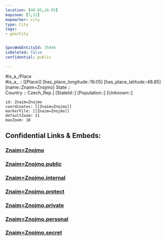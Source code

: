 ```yaml
---
location: [48.85,16.05] 
mapzoom: [7,12] 
mapmarker: city 
type: City
tags:
- geo/City


SpocWebEntityId: 35844
isDeleted: false
confidential: public

---
```

#is_a_/Place  
#is_a_ :: [[Place]] 
[has_place_longitude::16.05] 
[has_place_latitude::48.85] 
[name::Znaim=Znojmo] 
State ::  
Country :: Czech_Rep.] 
[StateId::] 
[Population::] 
[Unknown::] 


```leaflet
id: Znaim=Znojmo
coordinates: [[Znaim=Znojmo]] 
markerFile: [[Znaim=Znojmo]] 
defaultZoom: 11 
maxZoom: 18
```


## Confidential Links & Embeds: 

### [Znaim=Znojmo](/_Standards/Earth/Continent/Europe/Europe~Central/Czech_Republic/regions~Czech_Republic/Jihomoravský/City/Znaim=Znojmo.md) 

### [Znaim=Znojmo.public](/_public/Earth/Continent/Europe/Europe~Central/Czech_Republic/regions~Czech_Republic/Jihomoravský/City/Znaim=Znojmo.public.md) 

### [Znaim=Znojmo.internal](/_internal/Earth/Continent/Europe/Europe~Central/Czech_Republic/regions~Czech_Republic/Jihomoravský/City/Znaim=Znojmo.internal.md) 

### [Znaim=Znojmo.protect](/_protect/Earth/Continent/Europe/Europe~Central/Czech_Republic/regions~Czech_Republic/Jihomoravský/City/Znaim=Znojmo.protect.md) 

### [Znaim=Znojmo.private](/_private/Earth/Continent/Europe/Europe~Central/Czech_Republic/regions~Czech_Republic/Jihomoravský/City/Znaim=Znojmo.private.md) 

### [Znaim=Znojmo.personal](/_personal/Earth/Continent/Europe/Europe~Central/Czech_Republic/regions~Czech_Republic/Jihomoravský/City/Znaim=Znojmo.personal.md) 

### [Znaim=Znojmo.secret](/_secret/Earth/Continent/Europe/Europe~Central/Czech_Republic/regions~Czech_Republic/Jihomoravský/City/Znaim=Znojmo.secret.md)

